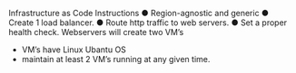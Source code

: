 Infrastructure as Code
Instructions
● Region-agnostic and generic 
● Create 1 load balancer.
● Route http traffic to web servers.
● Set a proper health check.
Webservers will create two VM’s 
- VM’s have Linux Ubantu OS
- maintain at least 2 VM’s running at any given time.
